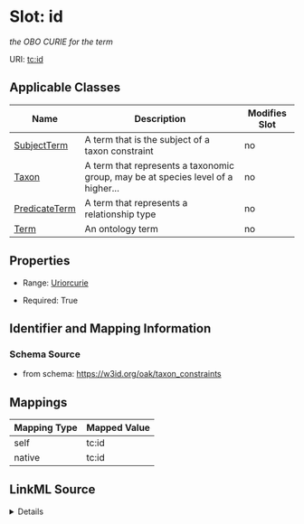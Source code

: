 

# Slot: id


_the OBO CURIE for the term_





URI: [tc:id](https://w3id.org/linkml/taxon_constraints/id)



<!-- no inheritance hierarchy -->





## Applicable Classes

| Name | Description | Modifies Slot |
| --- | --- | --- |
| [SubjectTerm](SubjectTerm.md) | A term that is the subject of a taxon constraint |  no  |
| [Taxon](Taxon.md) | A term that represents a taxonomic group, may be at species level of a higher... |  no  |
| [PredicateTerm](PredicateTerm.md) | A term that represents a relationship type |  no  |
| [Term](Term.md) | An ontology term |  no  |







## Properties

* Range: [Uriorcurie](Uriorcurie.md)

* Required: True





## Identifier and Mapping Information







### Schema Source


* from schema: https://w3id.org/oak/taxon_constraints




## Mappings

| Mapping Type | Mapped Value |
| ---  | ---  |
| self | tc:id |
| native | tc:id |




## LinkML Source

<details>
```yaml
name: id
description: the OBO CURIE for the term
from_schema: https://w3id.org/oak/taxon_constraints
rank: 1000
identifier: true
alias: id
owner: Term
domain_of:
- Term
range: uriorcurie
required: true

```
</details>